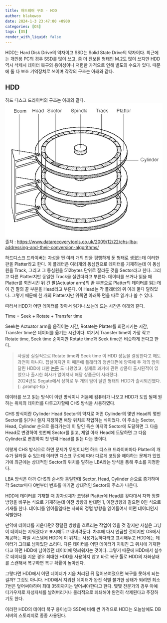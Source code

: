 ```yaml
---
title: 하드웨어 구조 - HDD
author: blakewoo
date: 2024-1-3 23:47:00 +0900
categories: [OS]
tags: [OS]
render_with_liquid: false
---
```


HDD는 Hard Disk Drive의 약자이고 SSD는 Solid State Drive의 약자이다.
최근에는 개인용 PC의 경우 SSD를 많이 쓰고, 좀 더 진보된 형태인 M.2도 많이 쓰지만
HDD 역시 삭제시 데이터 복구의 용이성이나 저렴한 가격으로 인해 별도의 수요가 있다.
때문에 둘 다 보조 기억장치로 쓰이며 각각의 구조는 아래와 같다.  

## HDD
하드 디스크 드라이버의 구조는 아래와 같다.   
![img.png](/assets/blog/os/harddisk.png)   
출처 : https://www.datarecoverytools.co.uk/2009/12/22/chs-lba-addressing-and-their-conversion-algorithms/

하드디스크 드라이버는 자성을 띈 여러 개의 판을 평행하게 둔 형태로 생겼는데
이러한 판을 Platter라고 한다. 이 플래터은 여러개의 동심원으로 데이터를 기재하는데
이 동심원을 Track, 그리고 그 동심원을 512bytes 단위로 잘라둔 것을 Sector라고 한다.
그리고 다른 Platter지만 동일한 Track을 실린더라고 부른다.
데이터를 쓰거나 읽을 때 Platter를 회전시킨 뒤 긴 팔(Actuator arm)의 끝 부분으로 Platter의 데이터를 읽는데
이 긴 팔의 끝 부분을 Head라고 부른다. 이 Head는 각 플래터의 위 아래 둘다 달려있다.
그렇기 때문에 한 개의 Platter지만 위쪽면 아래쪽 면을 따로 읽거나 쓸 수 있다.

따라서 HDD가 어떤 데이터를 찾아서 읽거나 쓰는데 드는 시간은 아래와 같다.

Time = Seek + Rotate + Transfer time

Seek는 Actuator arm을 움직이는 시간, Rotate는 Platter를 회전시키는 시간, Transfer time은 데이터를 옮기는 시간이다.
여기서 Transfer time이 가장 작고 Rotate time, Seek time 순이지만
Rotate time과 Seek time은 비슷하게 든다고 한다.

> 사실상 실질적으로 Rotate time과 Seek time 이 HDD 성능을 결정한다고 해도 과언이 아니다.
잡설이지만 이 때문에 플래터의 정반대편에 양쪽에 두 개의 암이 달린 HDD에 대한 [논문](https://ieeexplore.ieee.org/document/4556735) 도 나왔었고,
실제로 과거에 관련 상품이 출시된적이 있었으나 출시한 회사가 없어져서 해당 상품군이 사라졌다.   
2024년도 Segate에서 상하로 두 개의 암이 달린 형태의 HDD가 출시되긴했다.
{: .prompt-tip }

데이터를 쓰고 읽는 방식이 이런 방식이니 처음에 컴퓨터가 나오고 HDD가 도입 될때
원하는 위치의 데이터를 다루고자할때 CHS 방식을 사용하였다.

CHS 방식이란 Cylinder Head Sector의 약자로 어떤 Cylinder의
몇번 Head의 몇번 Sector를 읽거나 쓸지 지정하면 해당 위치로 작업하는 식이었다.
이 주소는 Sector, Head, Cylinder 순으로 올라가는데 이 말인 즉슨
마지막 Sector에 도달하면 그 다음 Head로 변경하여 첫번째 Sector를 읽고,
제일 아래 Head에 도달하면 그 다음 Cylinder로 변경하여 첫 번째 Head를 읽는 다는 뜻이다.

이렇게 CHS 방식으로 하면 문제가 무엇이냐면 하드 디스크 드라이버마다 Platter의 개수가 달라질 수 있는데
이러면 디스크 구성에 따라 다르게 코딩을 해야하는 문제가 있었기에 최근에는 상대적인 Sector의 위치를 말하는
LBA라는 방식을 통해 주소를 지정한다.

LBA 방식은 아까 CHS의 순서와 동일한데 Sector, Head, Cylinder 순으로 증가하며
각 Sector마다 0번부터 번호를 매기면 상대적인 Sector의 주소가 나온다.

HDD에 데이터를 기재할 때 강자성체가 코딩된 Platter에 Head를 갖다대서 자화 정렬방향을 바꾸는 식으로 기재하는데
이전 방향과 반대면 1, 이전방향과 같으면 0인 식으로 기재를 한다.
데이터를 읽어들일때는 자화의 정렬 방향을 읽어들여서 어떤 데이터인지 식별한다.

만약에 데이터를 지운다면? 정렬된 방향을 흐트리는 작업이 있을 것 같지만 사실은 그냥 이 데이터는
지워졌다고 표시해두고 내버려둔다. 차후에 다시 언급할 것이지만 OS에서 제공하는 파일 시스템에
HDD에 이 위치는 사용가능하다라고 표시해두고 HDD에는 데이터가 그대로 남아있단 소리다.
다른 데이터를 어떤 데이터가 지워진 그 위치에 기재한다고 하면 HDD에 남아있던 데이터에
덧씌워지는 것이다. 그렇기 때문에 HDD에서 실수로 데이터를 지운 경우 최대한 HDD를 사용하지 않고
바로 복구 툴로 HDD의 자화상태를 스캔해서 복구하면 복구 확률이 높아진다.

그렇다면 HDD에서 어떤 데이터가 지움 처리된 뒤 덮어쓰여졌으면 복구를 못하게 되는걸까?
그것도 아니다. HDD에서 지워진 데이터가 완전 식별 불가한 상태가 되려면 최소 7번은 덮어써야하며
최대 35회까지는 덮어써야한다고 한다.
몇몇 전문가의 경우 아예 디가우저로 자성자체를 날려버리거나 물리적으로 폐쇄해야 완전히 삭제된다고
주장하기도 한다.

이러한 HDD의 데이터 복구 용이성과 SSD에 비해 싼 가격으로 HDD는 오늘날에도 DB 서버의 스토리지로
종종 사용된다.
